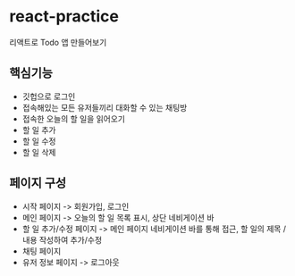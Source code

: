 # react-practice

리액트로 Todo 앱 만들어보기

## 핵심기능

- 깃헙으로 로그인
- 접속해있는 모든 유저들끼리 대화할 수 있는 채팅방
- 접속한 오늘의 할 일을 읽어오기
- 할 일 추가
- 할 일 수정
- 할 일 삭제

## 페이지 구성

- 시작 페이지 -> 회원가입, 로그인
- 메인 페이지 -> 오늘의 할 일 목록 표시, 상단 네비게이션 바
- 할 일 추가/수정 페이지 -> 메인 페이지 네비게이션 바를 통해 접근, 할 일의 제목 / 내용 작성하여 추가/수정
- 채팅 페이지
- 유저 정보 페이지 -> 로그아웃
